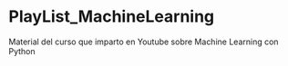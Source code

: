# PlayList_MachineLearning
Material del curso que imparto en Youtube sobre Machine Learning con Python
